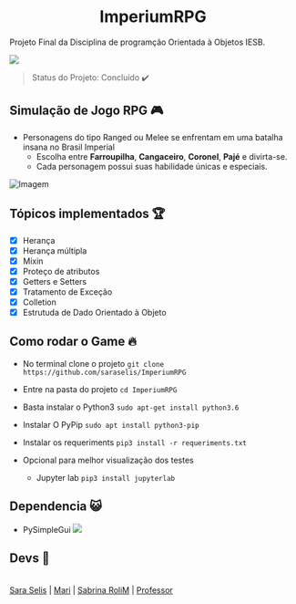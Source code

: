 <h1 align="center"> ImperiumRPG </h1>

<p align="justify"> Projeto Final da Disciplina de programção Orientada à Objetos IESB. </p> <img src="https://img.shields.io/static/v1?label=Python&message=POO&color=brightgreengreen&style=for-the-badge&logo=Python"/>

> Status do Projeto: Concluído :heavy_check_mark:

## Simulação de Jogo RPG :video_game:
- Personagens do tipo Ranged ou Melee se enfrentam em uma batalha insana no Brasil Imperial
  - Escolha entre <b>Farroupilha</b>, <b>Cangaceiro</b>, <b>Coronel</b>, <b>Pajé</b> e divirta-se.
  - Cada personagem possui suas habilidade únicas e especiais.
  
![Imagem](https://github.com/saraselis/ImperiumRPG/blob/master/painel.png)
  
## Tópicos implementados :trophy:
- [X] Herança
- [X] Herança múltipla
- [X] Mixin
- [X] Proteço de atributos
- [X] Getters e Setters
- [X] Tratamento de Exceção
- [X] Colletion
- [X] Estrutuda de Dado Orientado à Objeto

## Como rodar o Game :fire: 
* No terminal clone o projeto
`git clone https://github.com/saraselis/ImperiumRPG`

* Entre na pasta do projeto
`cd ImperiumRPG`

* Basta instalar o Python3 
`sudo apt-get install python3.6`

* Instalar O PyPip
`sudo apt install python3-pip`

* Instalar os requeriments
`pip3 install -r requeriments.txt`

* Opcional para melhor visualização dos testes 
  - Jupyter lab
`pip3 install jupyterlab`

## Dependencia :smiley_cat:
* PySimpleGui <img src="https://img.shields.io/badge/PySimpleGui-Interface-red"/>


## Devs :dancers:
[ <br>Sara Selis](https://github.com/saraselis) | [ Mari](https://github.com/marianafcruz17) | [Sabrina RoliM](https://github.com/SabrinaM98) | [Professor](https://github.com/ratopythonista)


